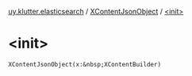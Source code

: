 [uy.klutter.elasticsearch](../index.md) / [XContentJsonObject](index.md) / [&lt;init&gt;](.)


# &lt;init&gt;

`XContentJsonObject(x:&nbsp;XContentBuilder)`


